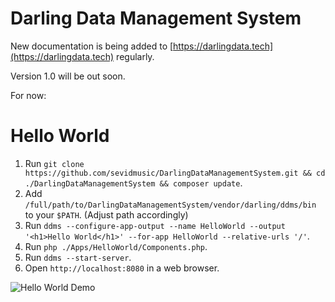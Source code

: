 # Darling Data Management System

New documentation is being added to [https://darlingdata.tech](https://darlingdata.tech) regularly.

Version 1.0 will be out soon.

For now:

# Hello World

1. Run `git clone https://github.com/sevidmusic/DarlingDataManagementSystem.git && cd ./DarlingDataManagementSystem && composer update`.
2. Add `/full/path/to/DarlingDataManagementSystem/vendor/darling/ddms/bin` to your `$PATH`. (Adjust path accordingly)
3. Run `ddms --configure-app-output --name HelloWorld --output '<h1>Hello World</h1>' --for-app HelloWorld --relative-urls '/'`.
4. Run `php ./Apps/HelloWorld/Components.php`.
5. Run `ddms --start-server`.
6. Open `http://localhost:8080` in a web browser.

![Hello World Demo](https://github.com/sevidmusic/ddmsDemos/blob/main/gifs/HelloWorld_1.gif)



